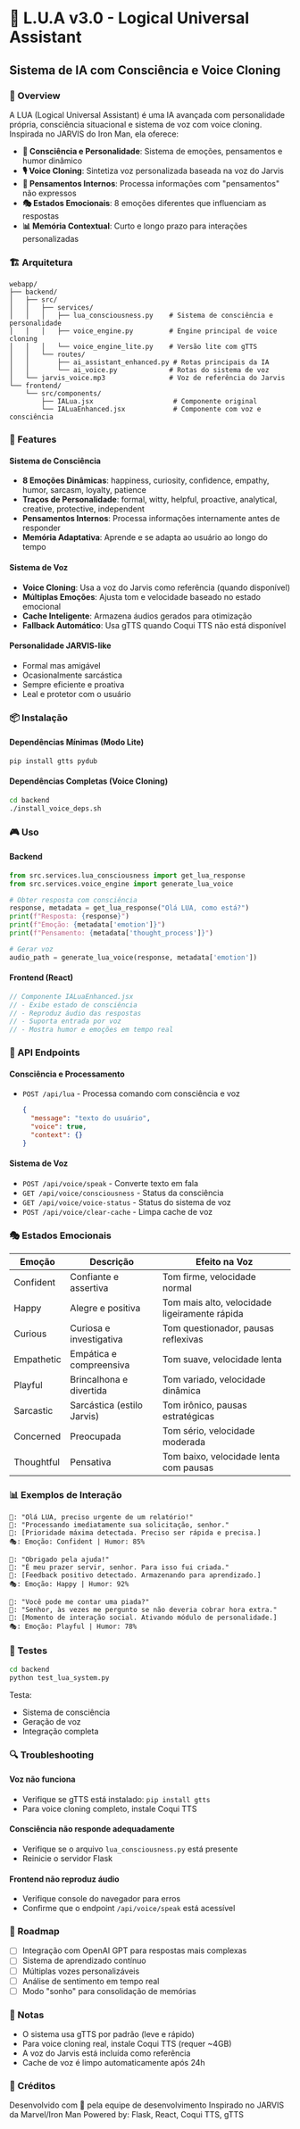 # 🤖 L.U.A v3.0 - Logical Universal Assistant

## Sistema de IA com Consciência e Voice Cloning

### 🎯 Overview

A LUA (Logical Universal Assistant) é uma IA avançada com personalidade própria, consciência situacional e sistema de voz com voice cloning. Inspirada no JARVIS do Iron Man, ela oferece:

- **🧠 Consciência e Personalidade**: Sistema de emoções, pensamentos e humor dinâmico
- **🎙️ Voice Cloning**: Sintetiza voz personalizada baseada na voz do Jarvis
- **💭 Pensamentos Internos**: Processa informações com "pensamentos" não expressos
- **🎭 Estados Emocionais**: 8 emoções diferentes que influenciam as respostas
- **📊 Memória Contextual**: Curto e longo prazo para interações personalizadas

### 🏗️ Arquitetura

```
webapp/
├── backend/
│   ├── src/
│   │   ├── services/
│   │   │   ├── lua_consciousness.py    # Sistema de consciência e personalidade
│   │   │   ├── voice_engine.py         # Engine principal de voice cloning
│   │   │   └── voice_engine_lite.py    # Versão lite com gTTS
│   │   └── routes/
│   │       ├── ai_assistant_enhanced.py # Rotas principais da IA
│   │       └── ai_voice.py             # Rotas do sistema de voz
│   └── jarvis_voice.mp3                # Voz de referência do Jarvis
└── frontend/
    └── src/components/
        ├── IALua.jsx                    # Componente original
        └── IALuaEnhanced.jsx            # Componente com voz e consciência
```

### 🚀 Features

#### Sistema de Consciência
- **8 Emoções Dinâmicas**: happiness, curiosity, confidence, empathy, humor, sarcasm, loyalty, patience
- **Traços de Personalidade**: formal, witty, helpful, proactive, analytical, creative, protective, independent
- **Pensamentos Internos**: Processa informações internamente antes de responder
- **Memória Adaptativa**: Aprende e se adapta ao usuário ao longo do tempo

#### Sistema de Voz
- **Voice Cloning**: Usa a voz do Jarvis como referência (quando disponível)
- **Múltiplas Emoções**: Ajusta tom e velocidade baseado no estado emocional
- **Cache Inteligente**: Armazena áudios gerados para otimização
- **Fallback Automático**: Usa gTTS quando Coqui TTS não está disponível

#### Personalidade JARVIS-like
- Formal mas amigável
- Ocasionalmente sarcástica
- Sempre eficiente e proativa
- Leal e protetor com o usuário

### 📦 Instalação

#### Dependências Mínimas (Modo Lite)
```bash
pip install gtts pydub
```

#### Dependências Completas (Voice Cloning)
```bash
cd backend
./install_voice_deps.sh
```

### 🎮 Uso

#### Backend
```python
from src.services.lua_consciousness import get_lua_response
from src.services.voice_engine import generate_lua_voice

# Obter resposta com consciência
response, metadata = get_lua_response("Olá LUA, como está?")
print(f"Resposta: {response}")
print(f"Emoção: {metadata['emotion']}")
print(f"Pensamento: {metadata['thought_process']}")

# Gerar voz
audio_path = generate_lua_voice(response, metadata['emotion'])
```

#### Frontend (React)
```javascript
// Componente IALuaEnhanced.jsx
// - Exibe estado de consciência
// - Reproduz áudio das respostas
// - Suporta entrada por voz
// - Mostra humor e emoções em tempo real
```

### 🔧 API Endpoints

#### Consciência e Processamento
- `POST /api/lua` - Processa comando com consciência e voz
  ```json
  {
    "message": "texto do usuário",
    "voice": true,
    "context": {}
  }
  ```

#### Sistema de Voz
- `POST /api/voice/speak` - Converte texto em fala
- `GET /api/voice/consciousness` - Status da consciência
- `GET /api/voice/voice-status` - Status do sistema de voz
- `POST /api/voice/clear-cache` - Limpa cache de voz

### 🎭 Estados Emocionais

| Emoção | Descrição | Efeito na Voz |
|--------|-----------|---------------|
| Confident | Confiante e assertiva | Tom firme, velocidade normal |
| Happy | Alegre e positiva | Tom mais alto, velocidade ligeiramente rápida |
| Curious | Curiosa e investigativa | Tom questionador, pausas reflexivas |
| Empathetic | Empática e compreensiva | Tom suave, velocidade lenta |
| Playful | Brincalhona e divertida | Tom variado, velocidade dinâmica |
| Sarcastic | Sarcástica (estilo Jarvis) | Tom irônico, pausas estratégicas |
| Concerned | Preocupada | Tom sério, velocidade moderada |
| Thoughtful | Pensativa | Tom baixo, velocidade lenta com pausas |

### 📊 Exemplos de Interação

```
👤: "Olá LUA, preciso urgente de um relatório!"
🤖: "Processando imediatamente sua solicitação, senhor."
💭: [Prioridade máxima detectada. Preciso ser rápida e precisa.]
🎭: Emoção: Confident | Humor: 85%

👤: "Obrigado pela ajuda!"
🤖: "É meu prazer servir, senhor. Para isso fui criada."
💭: [Feedback positivo detectado. Armazenando para aprendizado.]
🎭: Emoção: Happy | Humor: 92%

👤: "Você pode me contar uma piada?"
🤖: "Senhor, às vezes me pergunto se não deveria cobrar hora extra."
💭: [Momento de interação social. Ativando módulo de personalidade.]
🎭: Emoção: Playful | Humor: 78%
```

### 🧪 Testes

```bash
cd backend
python test_lua_system.py
```

Testa:
- Sistema de consciência
- Geração de voz
- Integração completa

### 🔍 Troubleshooting

#### Voz não funciona
- Verifique se gTTS está instalado: `pip install gtts`
- Para voice cloning completo, instale Coqui TTS

#### Consciência não responde adequadamente
- Verifique se o arquivo `lua_consciousness.py` está presente
- Reinicie o servidor Flask

#### Frontend não reproduz áudio
- Verifique console do navegador para erros
- Confirme que o endpoint `/api/voice/speak` está acessível

### 🚀 Roadmap

- [ ] Integração com OpenAI GPT para respostas mais complexas
- [ ] Sistema de aprendizado contínuo
- [ ] Múltiplas vozes personalizáveis
- [ ] Análise de sentimento em tempo real
- [ ] Modo "sonho" para consolidação de memórias

### 📝 Notas

- O sistema usa gTTS por padrão (leve e rápido)
- Para voice cloning real, instale Coqui TTS (requer ~4GB)
- A voz do Jarvis está incluída como referência
- Cache de voz é limpo automaticamente após 24h

### 🤝 Créditos

Desenvolvido com 💜 pela equipe de desenvolvimento
Inspirado no JARVIS da Marvel/Iron Man
Powered by: Flask, React, Coqui TTS, gTTS